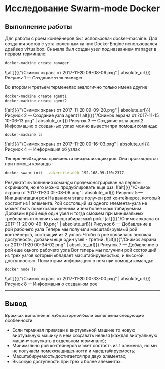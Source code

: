 # Исследование Swarm-mode Docker
## Выполнение работы
Для работы с роем контейнеров был использован docker-machine. Для создания хостов с установленным на них Docker Engine использовался драйвер virtualbox. Сначала был создан узел под названием manager в первом терминале:
```bash
docker-machine create manager
```
![alt]({{"/Снимок экрана от 2017-11-20 09-08-06.png" | absolute_url}})
Рисунок 1 — Создание узла manager

Во втором и третьем терменелах аналогично только имена другие 
```bash
docker-machine create agent1
docker-machine create agent2
```
![alt]({{"/Снимок экрана от 2017-11-20 09-09-20.png" | absolute_url}})
Рисунок 2 — Создание узла agent1
![alt]({{"/Снимок экрана от 2017-11-15 10-06-13.png" | absolute_url}})
Рисунок 3 — Создание узла agent2
Информацию о созданных узлах можно вывести при помощи команды:
```
docker-machine ls
```
![alt]({{"/Снимок экрана от 2017-11-20 00-16-03.png" | absolute_url}})
Рисунок 4 — Информация об узлах

Теперь необходимо произвести инициализацию роя. Она производится при помощи команды:
```bash
docker swarm init --advertise-addr 192.168.99.100:2377
```
Результат выполнения команды продемонстрирован на первом скриншоте, но его можно продублировать еще раз:
![alt]({{"/Снимок экрана от 2017-11-20 09-08-06.png" | absolute_url}})
Рисунок 5 — Инициализация роя
На данном этапе получен рой контейнеров, который состоит из 1 элемента. Рой состоящий из одного элемента-узла не может быть помехозащищенным и тем более масштабируемым. Добавим в рой ещё один узел и тогда сможем при минимальных требованиях получить масштабираемый рой.
![alt]({{"/Снимок экрана от 2017-11-20 00-49-10.png" | absolute_url}})
Рисунок 6 — Добавление в рой рабочего узла
Теперь мы получили масштабируемый рой контейнеров, состоящий из 2 узлов. Чтобы в рое появилась высокая доступность, добавим еще один узел - третий.
![alt]({{"/Снимок экрана от 2017-11-20 00-34-02.png" | absolute_url}})
Рисунок 7 — Добавление в рой еще одного рабочего узла
Вот теперь мы получили рой состоящий из трех узлов который обладает масштабируемостью, и высокой доступностью. Посмотрим информацию о нем при помощи команды:
```
docker node ls
```
![alt]({{"/Снимок экрана от 2017-11-20 00-33-00.png" | absolute_url}})
Рисунок 8 — Информация о созданном рое

---
## Вывод
Врамках выполнения лабораторной были выявленны следующие особенности:
- Если терминал привязан к виртуальной машине то новую виртуальную машину в нем создавать нельзя (каждая виртуальную машину запускать в отдельном терминале);
- Минимально рой контейнеров может состоять из 1 элемента, но мы не получаем помехозащищенности и масштабируемость;
- Масштабируемость достигается при двух элементах;
- Высокую доступность при трех и более элементах.
